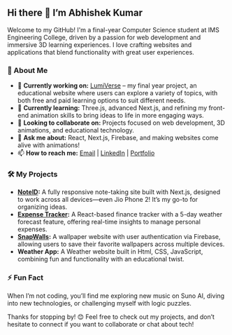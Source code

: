 ## Hi there 👋 I’m Abhishek Kumar

Welcome to my GitHub! I'm a final-year Computer Science student at IMS Engineering College, driven by a passion for web development and immersive 3D learning experiences. I love crafting websites and applications that blend functionality with great user experiences.

### 🌟 About Me

- 🔭 **Currently working on:** [LumiVerse](#) – my final year project, an educational website where users can explore a variety of topics, with both free and paid learning options to suit different needs.
- 🌱 **Currently learning:** Three.js, advanced Next.js, and refining my front-end animation skills to bring ideas to life in more engaging ways.
- 👯 **Looking to collaborate on:** Projects focused on web development, 3D animations, and educational technology.
- 💬 **Ask me about:** React, Next.js, Firebase, and making websites come alive with animations!
- 📫 **How to reach me:** [Email](mailto:abhishekanish02@gmail.com) | [LinkedIn](https://www.linkedin.com/in/abhishekkumar-in/) | [Portfolio](https://abhishek-portfolio-theta.vercel.app/)

### 🛠️ My Projects

- **[NoteID](https://noteid.vercel.app/):** A fully responsive note-taking site built with Next.js, designed to work across all devices—even Jio Phone 2! It’s my go-to for organizing ideas.
- **[Expense Tracker](https://trackyourspend.vercel.app/):** A React-based finance tracker with a 5-day weather forecast feature, offering real-time insights to manage personal expenses.
- **[SnapWalls](https://snapwalls.vercel.app/):** A wallpaper website with user authentication via Firebase, allowing users to save their favorite wallpapers across multiple devices.
- **Weather App:** A Weather website built in Html, CSS, JavaScript, combining fun and functionality with an educational twist.

### ⚡ Fun Fact
When I’m not coding, you’ll find me exploring new music on Suno AI, diving into new technologies, or challenging myself with logic puzzles.

Thanks for stopping by! 😊 Feel free to check out my projects, and don’t hesitate to connect if you want to collaborate or chat about tech!
